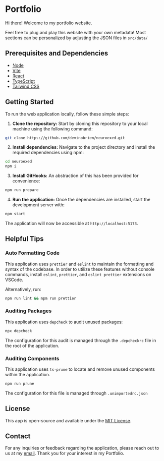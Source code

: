 # Portfolio

Hi there! Welcome to my portfolio website.

Feel free to plug and play this website with your own metadata! Most sections can be personalized by adjusting the JSON files in `src/data/`

## Prerequisites and Dependencies

- [Node](https://nodejs.org/en/download)
- [Vite](https://vitejs.dev/)
- [React](https://react.dev/)
- [TypeScript](https://www.typescriptlang.org/)
- [Tailwind CSS](https://tailwindcss.com/)

## Getting Started

To run the web application locally, follow these simple steps:

1. **Clone the repository:** Start by cloning this repository to your local machine using the following command:

```bash
git clone https://github.com/devinobrien/neuroexed.git
```

2. **Install dependencies:** Navigate to the project directory and install the required dependencies using npm:

```bash
cd neuroexed
npm i
```

3. **Install GitHooks:** An abstraction of this has been provided for convenience:

```bash
npm run prepare
```

4. **Run the application:** Once the dependencies are installed, start the development server with:

```bash
npm start
```

The application will now be accessible at `http://localhost:5173`.

## Helpful Tips

### Auto Formatting Code

This application uses `prettier` and `eslint` to maintain the formatting and syntax of the codebase. In order to utilize these features without console commands, install `eslint`, `prettier`, and `eslint prettier` extensions on VSCode.

Alternatively, run:

```bash
npm run lint && npm run prettier
```

### Auditing Packages

This application uses `depcheck` to audit unused packages:

```bash
npx depcheck
```

The configuration for this audit is managed through the `.depcheckrc` file in the root of the application.

### Auditing Components

This application uses `ts-prune` to locate and remove unused components within the application.

```bash
npm run prune
```

The configuration for this file is managed through `.unimportedrc.json`

## License

This app is open-source and available under the [MIT License](LICENSE).

## Contact

For any inquiries or feedback regarding the application, please reach out to us at my [email](mailto:devinobrien@icloud.com). Thank you for your interest in my Portfolio.
